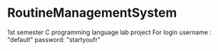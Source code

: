 # RoutineManagementSystem
1st semester C programming language lab project
For login username : "default"
password: "startyoufr"
